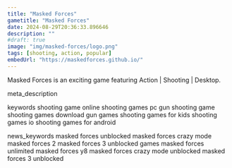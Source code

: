 ```yaml
---
title: "Masked Forces"
gametitle: "Masked Forces"
date: 2024-08-29T20:36:33.896646
description: ""
#draft: true
image: "img/masked-forces/logo.png"
tags: [shooting, action, popular]
embedUrl: "https://maskedforces.github.io/"
---
```


Masked Forces is an exciting game featuring Action | Shooting | Desktop.

meta_description



keywords
shooting game online shooting games pc gun shooting game shooting games download gun games shooting games for kids shooting games io shooting games for android


news_keywords
masked forces unblocked masked forces crazy mode masked forces 2 masked forces 3 unblocked games masked forces unlimited masked forces y8 masked forces crazy mode unblocked masked forces 3 unblocked
